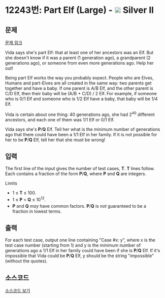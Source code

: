 # 12243번: Part Elf (Large) - <img src="https://static.solved.ac/tier_small/9.svg" style="height:20px" /> Silver II

<!-- performance -->

<!-- 문제 제출 후 깃허브에 푸시를 했을 때 제출한 코드의 성능이 입력될 공간입니다.-->

<!-- end -->

## 문제

[문제 링크](https://boj.kr/12243)


<p>Vida says she's part Elf: that at least one of her ancestors was an Elf. But she doesn't know if it was a parent (1 generation ago), a grandparent (2 generations ago), or someone from even more generations ago. Help her out!</p>

<p>Being part Elf works the way you probably expect. People who are Elves, Humans and part-Elves are all created in the same way: two parents get together and have a baby. If one parent is A/B Elf, and the other parent is C/D Elf, then their baby will be (A/B&nbsp;+&nbsp;C/D)&nbsp;/&nbsp;2 Elf. For example, if someone who is 0/1 Elf and someone who is 1/2 Elf have a baby, that baby will be 1/4 Elf.</p>

<p>Vida is certain about one thing: 40 generations ago, she had 2<sup>40</sup> different ancestors, and each one of them was 1/1 Elf or 0/1 Elf.</p>

<p>Vida says she's <strong>P</strong>/<strong>Q</strong> Elf. Tell her what is the minimum number of generations ago that there could have been a 1/1 Elf in her family. If it is not possible for her to be <strong>P</strong>/<strong>Q</strong> Elf, tell her that she must be wrong!</p>



## 입력


<p>The first line of the input gives the number of test cases, <strong>T</strong>. <strong>T</strong> lines follow. Each contains a fraction of the form <strong>P</strong>/<strong>Q</strong>, where <strong>P</strong> and <strong>Q</strong> are integers.</p>

<p>Limits</p>

<ul>
<li>1 ≤ <strong>T</strong> ≤ 100.</li>
<li><span style="line-height:1.6em">1 ≤ </span><strong style="line-height:1.6em">P</strong><span style="line-height:1.6em"> &lt; </span><strong style="line-height:1.6em">Q</strong><span style="line-height:1.6em"> ≤ 10</span><sup style="line-height:1.6em">12</sup><span style="line-height:1.6em">.</span></li>
<li><strong>P</strong> and <strong>Q</strong> <em>may</em> have common factors. <strong>P</strong>/<strong>Q</strong> is <em>not</em> guaranteed to be a fraction in lowest terms.</li>
</ul>



## 출력


<p>For each test case, output one line containing "Case #x: y", where x is the test case number (starting from 1) and y is the minimum number of generations ago a 1/1 Elf in her family could have been if she is <strong>P</strong>/<strong>Q</strong> Elf. If it's impossible that Vida could be <strong>P</strong>/<strong>Q</strong> Elf, y should be the string "impossible" (without the quotes).</p>



## 소스코드

[소스코드 보기](Main.java)